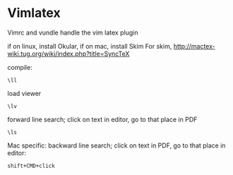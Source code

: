 # Vimlatex
Vimrc and vundle handle the vim latex plugin

if on linux, install Okular, if on mac, install Skim
For skim, http://mactex-wiki.tug.org/wiki/index.php?title=SyncTeX

compile:

    \ll

load viewer

    \lv

forward line search; click on text in editor, go to that place in PDF

    \ls

Mac specific: backward line search; click on text in PDF, go to that place in editor:

    shift+CMD+click
